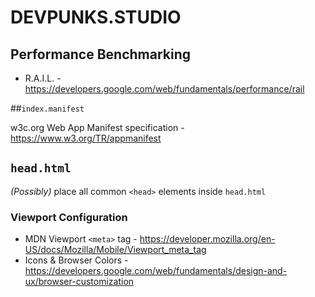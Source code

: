 # DEVPUNKS.STUDIO

## Performance Benchmarking

  - R.A.I.L. - https://developers.google.com/web/fundamentals/performance/rail

##`index.manifest`

  w3c.org Web App Manifest specification - https://www.w3.org/TR/appmanifest

## `head.html`

  _(Possibly)_ place all common `<head>` elements inside `head.html`


### Viewport Configuration

  - MDN Viewport `<meta>` tag - https://developer.mozilla.org/en-US/docs/Mozilla/Mobile/Viewport_meta_tag
  - Icons & Browser Colors - https://developers.google.com/web/fundamentals/design-and-ux/browser-customization

